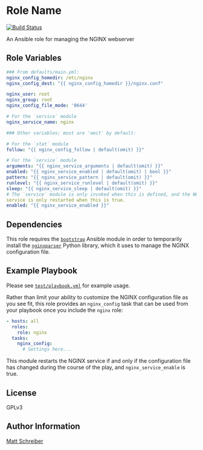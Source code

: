 Role Name
=========

[![Build Status](https://travis-ci.org/BaxterStockman/ansible-role-nginx.svg?branch=bootstrap_migrate)](https://travis-ci.org/BaxterStockman/ansible-role-nginx)

An Ansible role for managing the NGINX webserver

Role Variables
--------------

```yaml
### From defaults/main.yml:
nginx_config_homedir: /etc/nginx
nginx_config_dest: "{{ nginx_config_homedir }}/nginx.conf"

nginx_user: root
nginx_group: root
nginx_config_file_mode: '0644'

# For the `service` module
nginx_service_name: nginx

### Other variables; most are 'omit' by default:

# For the `stat` module
follow: "{{ nginx_config_follow | default(omit) }}"

# For the `service` module
arguments: "{{ nginx_service_arguments | default(omit) }}"
enabled: "{{ nginx_service_enabled | default(omit) | bool }}"
pattern: "{{ nginx_service_pattern | default(omit) }}"
runlevel: "{{ nginx_service_runlevel | default(omit) }}"
sleep: "{{ nginx_service_sleep | default(omit) }}"
# The `service` module is only invoked when this is defined, and the NGINX
service is only restarted when this is true.
enabled: "{{ nginx_service_enabled }}"
```

Dependencies
------------

This role requires the
[`bootstrap`](https://github.com/BaxterStockman/bootstrap) Ansible module in
order to temporarily install the
[`nginxparser`](https://github.com/fatiherikli/nginxparser) Python library,
which it uses to manage the NGINX configuration file.

Example Playbook
----------------

Please see [`test/playbook.yml`](test/playbook.yml) for example usage.

Rather than limit your ability to customize the NGINX configuration file as you
see fit, this role provides an `nginx_config` task that can be used from your
playbook once you include the `nginx` role:

```yaml
- hosts: all
  roles:
    role: nginx
  tasks:
    nginx_config:
      # Settings here...
```

This module restarts the NGINX service if and only if the configuration file
has changed during the course of the play, and `nginx_service_enable` is true.

License
-------

GPLv3

Author Information
------------------

[Matt Schreiber](https://github.com/BaxterStockman)
